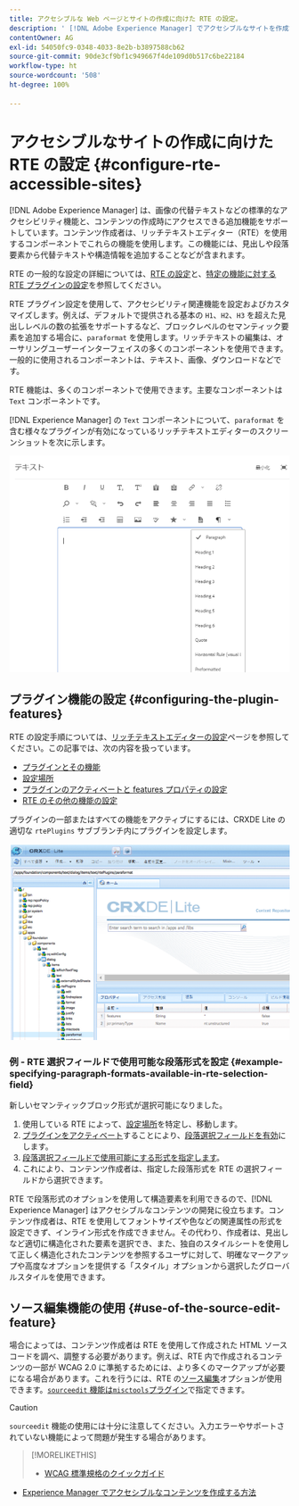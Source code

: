 ```yaml
---
title: アクセシブルな Web ページとサイトの作成に向けた RTE の設定。
description: ' [!DNL Adobe Experience Manager] でアクセシブルなサイトを作成するためのリッチテキストエディターの設定について説明します。'
contentOwner: AG
exl-id: 54050fc9-0348-4033-8e2b-b3897588cb62
source-git-commit: 90de3cf9bf1c949667f4de109d0b517c6be22184
workflow-type: ht
source-wordcount: '508'
ht-degree: 100%

---
```


# アクセシブルなサイトの作成に向けた RTE の設定 {#configure-rte-accessible-sites}

[!DNL Adobe Experience Manager] は、画像の代替テキストなどの標準的なアクセシビリティ機能と、コンテンツの作成時にアクセスできる追加機能をサポートしています。コンテンツ作成者は、リッチテキストエディター（RTE）を使用するコンポーネントでこれらの機能を使用します。この機能には、見出しや段落要素から代替テキストや構造情報を追加することなどが含まれます。

RTE の一般的な設定の詳細については、[RTE の設定](rich-text-editor.md)と、[特定の機能に対する RTE プラグインの設定](configure-rich-text-editor-plug-ins.md)を参照してください。

RTE プラグイン設定を使用して、アクセシビリティ関連機能を設定およびカスタマイズします。例えば、デフォルトで提供される基本の `H1`、`H2`、`H3` を超えた見出しレベルの数の拡張をサポートするなど、ブロックレベルのセマンティック要素を追加する場合に、`paraformat` を使用します。リッチテキストの編集は、オーサリングユーザーインターフェイスの多くのコンポーネントを使用できます。一般的に使用されるコンポーネントは、テキスト、画像、ダウンロードなどです。

RTE 機能は、多くのコンポーネントで使用できます。主要なコンポーネントは `Text` コンポーネントです。

[!DNL Experience Manager] の `Text` コンポーネントについて、`paraformat` を含む様々なプラグインが有効になっているリッチテキストエディターのスクリーンショットを次に示します。

![フルスクリーンモードの RTE テキストコンポーネント](assets/rte-toolbar-full-screen-mode.png)

## プラグイン機能の設定 {#configuring-the-plugin-features}

RTE の設定手順については、[リッチテキストエディターの設定](rich-text-editor.md)ページを参照してください。この記事では、次の内容を扱っています。

* [プラグインとその機能](rich-text-editor.md#aboutplugins)
* [設定場所](rich-text-editor.md#understand-the-configuration-paths-and-locations)
* [プラグインのアクティベートと features プロパティの設定](rich-text-editor.md#enable-rte-functionalities-by-activating-plug-ins)
* [RTE のその他の機能の設定](rich-text-editor.md#enable-rte-functionalities-by-activating-plug-ins)

プラグインの一部またはすべての機能をアクティブにするには、CRXDE Lite の適切な `rtePlugins` サブブランチ内にプラグインを設定します。

![CRXDE Lite で rtePlugin の例を表示](assets/example-rteplugin-crxde-lite.png)

### 例 - RTE 選択フィールドで使用可能な段落形式を設定 {#example-specifying-paragraph-formats-available-in-rte-selection-field}

新しいセマンティックブロック形式が選択可能になりました。

1. 使用している RTE によって、[設定場所](rich-text-editor.md#understand-the-configuration-paths-and-locations)を特定し、移動します。
1. [プラグインをアクティベート](rich-text-editor.md)することにより、[段落選択フィールドを有効](rich-text-editor.md#enable-rte-functionalities-by-activating-plug-ins)にします。
1. [段落選択フィールドで使用可能にする形式を指定します](rich-text-editor.md)。
1. これにより、コンテンツ作成者は、指定した段落形式を RTE の選択フィールドから選択できます。

RTE で段落形式のオプションを使用して構造要素を利用できるので、[!DNL Experience Manager] はアクセシブルなコンテンツの開発に役立ちます。コンテンツ作成者は、RTE を使用してフォントサイズや色などの関連属性の形式を設定できず、インライン形式を作成できません。その代わり、作成者は、見出しなど適切に構造化された要素を選択でき、また、独自のスタイルシートを使用して正しく構造化されたコンテンツを参照するユーザに対して、明確なマークアップや高度なオプションを提供する「スタイル」オプションから選択したグローバルスタイルを使用できます。

## ソース編集機能の使用 {#use-of-the-source-edit-feature}

場合によっては、コンテンツ作成者は RTE を使用して作成された HTML ソースコードを調べ、調整する必要があります。例えば、RTE 内で作成されるコンテンツの一部が WCAG 2.0 に準拠するためには、より多くのマークアップが必要になる場合があります。これを行うには、RTE の[ソース編集](rich-text-editor.md#aboutplugins)オプションが使用できます。[`sourceedit` 機能は`misctools`プラグイン](rich-text-editor.md#aboutplugins)で指定できます。

>[!CAUTION]
>
>`sourceedit` 機能の使用には十分に注意してください。入力エラーやサポートされていない機能によって問題が発生する場合があります。

<!--
TBD ENGREVIEW: Is this only applicable to Classic UI? 

## Adding Support for further HTML Elements and Attributes {#adding-support-for-additional-html-elements-and-attributes}

To further extend the accessibility features of [!DNL Experience Manager], it is possible to extend the existing components based on the RTE (such as the `Text` and `Table` components) with extra elements and attributes.

The following procedure illustrates how to extend the `Table` component with a `Caption` element that provides information about a data table to assistive technology users:

### Example: Add a caption to a table properties dialog {#example-adding-the-caption-to-the-table-properties-dialog}

In the constructor of the `TablePropertiesDialog`, add an extra text input field that is used for editing the caption. Set the `itemId` to `caption` (the DOM attribute’s name) to automatically handle its content.

In a `Table`, set the attribute to the DOM element or or remove it from the DOM element. The dialog in the `config` object passed the value. Set or remove the DOM attributes using the corresponding `CQ.form.rte.Common` methods (`com` is a shortcut for `CQ.form.rte.Common`). Using `CQ.form.rte.Common` methods avoids common pitfalls with browser implementations.

>[!NOTE]
>
>This procedure is only suitable for the classic UI.

### Step-by-step instructions {#step-by-step-instructions}

1. Start CRXDE Lite. For example: [http://localhost:4502/crx/de/](http://localhost:4502/crx/de/)

1. Copy `/libs/cq/ui/widgets/source/widgets/form/rte/commands/Table.js` to `/apps/cq/ui/widgets/source/widgets/form/rte/commands/Table.js`. Create intermediate folders if those do not exist.

1. Copy `/libs/cq/ui/widgets/source/widgets/form/rte/plugins/TablePropertiesDialog.js` to `/apps/cq/ui/widgets/source/widgets/form/rte/plugins/TablePropertiesDialog.js`.

1. Open `/apps/cq/ui/widgets/source/widgets/form/rte/plugins/TablePropertiesDialog.js` file to edit.

1. In the `constructor` method, before the mention of `var dialogRef = this;`, add the following code:

   ```javascript
   editItems.push({
       "itemId": "caption",
       "name": "caption",
       "xtype": "textfield",
       "fieldLabel": CQ.I18n.getMessage("Caption"),
       "value": (this.table && this.table.caption ? this.table.caption.textContent : "")
   });
   ```

1. Open `/apps/cq/ui/widgets/source/widgets/form/rte/commands/Table.js` file.

1. Add the following code at the end of the `transferConfigToTable` method:

   ```javascript
   /**
    * Adds Caption Element
   */
   var captionElement;
   if (dom.firstChild && dom.firstChild.tagName.toLowerCase() == "caption")
   {
      captionElement = dom.firstChild;
   }
   if (config.caption)
   {
       var captionTextNode = document.createTextNode(config.caption)
       if (captionElement)
       {
          dom.replaceNode(captionElement.firstChild,captionTextNode);
       } else
       {
           captionElement = document.createElement("caption");
           captionElement.appendChild(captionTextNode);
           if (dom.childNodes.length>0)
           {
              dom.insertBefore(captionElement, dom.firstChild);
           } else
           {
              dom.appendChild(captionElement);
           }
       }
   } else if (captionElement)
   {
     dom.removeChild(captionElement);
   }
   ```

1. To save your changes, click **[!UICONTROL Save All]**.

## Best practices and limitations {#best-practices-limitations-tips}

* A plain text field is not the only type of input allowed for the value of the caption element. You can use any ExtJS widget, that provides the caption’s value through its `getValue()` method.
* To add editing capabilities for more elements and attributes, ensure that:

  * The `itemId` property for each corresponding field is set to the name of the appropriate DOM attribute (`TablePropertiesDialog`).
  * The attribute is set and/or removed on the DOM element explicitly (`Table`).
-->

>[!MORELIKETHIS]
>
>* [WCAG 標準規格のクイックガイド](/help/onboarding/accessibility/quick-guide-wcag.md)
* [Experience Manager でアクセシブルなコンテンツを作成する方法](/help/sites-cloud/authoring/fundamentals/accessible-content.md)

